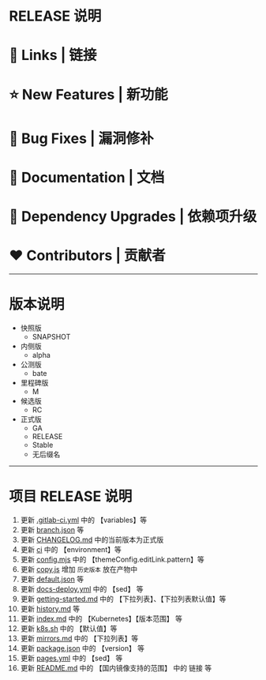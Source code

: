 # RELEASE 说明

# 📗 Links | 链接

# ⭐ New Features | 新功能

# 🐞 Bug Fixes | 漏洞修补

# 📔 Documentation | 文档

# 🔨 Dependency Upgrades | 依赖项升级

# ❤ Contributors | 贡献者

---

# 版本说明

- 快照版
    - SNAPSHOT
- 内侧版
    - alpha
- 公测版
    - bate
- 里程碑版
    - M
- 候选版
    - RC
- 正式版
    - GA
    - RELEASE
    - Stable
    - 无后缀名

---

# 项目 RELEASE 说明

1. 更新 [.gitlab-ci.yml](.gitlab-ci.yml) 中的 【variables】等
2. 更新 [branch.json](.vitepress/components/json/branch.json) 等
3. 更新 [CHANGELOG.md](CHANGELOG.md) 中的当前版本为正式版
4. 更新 [ci](.gitlab/ci) 中的 【environment】等
5. 更新 [config.mjs](.vitepress/config.mjs) 中的 【themeConfig.editLink.pattern】等
6. 更新 [copy.js](.vitepress/copy.js) 增加 `历史版本` 放在产物中
7. 更新 [default.json](.vitepress/components/json/default.json) 等
8. 更新 [docs-deploy.yml](.github/workflows/docs-deploy.yml) 中的 【sed】 等
9. 更新 [getting-started.md](getting-started.md) 中的 【下拉列表】、【下拉列表默认值】等
10. 更新 [history.md](history.md) 等
11. 更新 [index.md](index.md) 中的 【Kubernetes】【版本范围】 等
12. 更新 [k8s.sh](k8s.sh) 中的 【默认值】等
13. 更新 [mirrors.md](mirrors.md) 中的 【下拉列表】等
14. 更新 [package.json](package.json) 中的 【version】 等
15. 更新 [pages.yml](.gitlab/ci/pages.yml) 中的 【sed】 等
16. 更新 [README.md](README.md) 中的 【国内镜像支持的范围】 中的 链接 等
